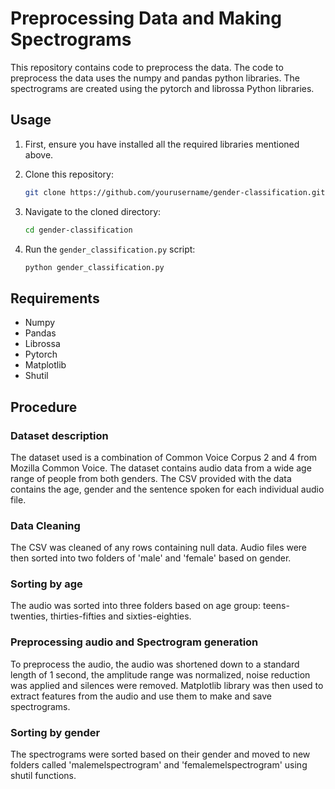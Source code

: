 # Preprocessing Data and Making Spectrograms

This repository contains code to preprocess the data. The code to preprocess the data uses the numpy and pandas python libraries. The spectrograms are created using the pytorch and librossa Python libraries.

## Usage

1. First, ensure you have installed all the required libraries mentioned above.

2. Clone this repository:

    ```bash
    git clone https://github.com/yourusername/gender-classification.git
    ```

3. Navigate to the cloned directory:

    ```bash
    cd gender-classification
    ```

4. Run the `gender_classification.py` script:

    ```bash
    python gender_classification.py
    ```

## Requirements
- Numpy
- Pandas
- Librossa
- Pytorch
- Matplotlib
- Shutil

## Procedure

### Dataset description
The dataset used is a combination of Common Voice Corpus 2 and 4 from Mozilla Common Voice. The dataset contains audio data from a wide age range of people from both genders. The CSV provided with the data contains the age, gender and the sentence spoken for each individual audio file. 

### Data Cleaning
The CSV was cleaned of any rows containing null data. Audio files were then sorted into two folders of 'male' and 'female' based on gender. 

### Sorting by age
The audio was sorted into three folders based on age group: teens-twenties, thirties-fifties and sixties-eighties.  

### Preprocessing audio and Spectrogram generation
To preprocess the audio, the audio was shortened down to a standard length of 1 second, the amplitude range was normalized, noise reduction was applied and silences were removed. Matplotlib library was then used to extract features from the audio and use them to make and save spectrograms.

### Sorting by gender
The spectrograms were sorted based on their gender and moved to new folders called 'malemelspectrogram' and 'femalemelspectrogram' using shutil functions.



